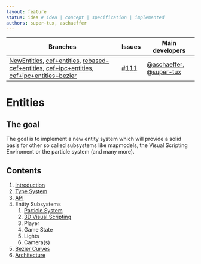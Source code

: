 ```yaml
---
layout: feature
status: idea # idea | concept | specification | implemented
authors: super-tux, aschaeffer
---
```


Branches | Issues | Main developers
--- | --- | --- 
[NewEntities](/inexorgame/code/tree/NewEntities), [cef+entities](/inexorgame/code/tree/cef+entities), [rebased-cef+entities](/inexorgame/code/tree/rebased-cef+entities), [cef+ipc+entities](/inexorgame/code/tree/cef+ipc+entities), [cef+ipc+entities+bezier](/inexorgame/code/tree/cef+ipc+entities+bezier) |  [#111](/inexorgame/code/issues/111) | [@aschaeffer](/aschaeffer), [@super-tux](/super-tux) 

# Entities

## The goal

The goal is to implement a new entity system which will provide a solid basis for other so called subsystems like mapmodels, the Visual Scripting Enviroment or the particle system (and many more).

## Contents

1. [Introduction](./Entity-System-Introduction.md)
2. [Type System](./Entity-System-Type-System.md)
3. [API](./Entity-System-API.md)
4. Entity Subsystems
    1. [Particle System](./Particle-System.md)
    2. [3D Visual Scripting](../3d-visual-scripting/)
    3. Player
    4. Game State
    5. Lights
    6. Camera(s)
5. [Bezier Curves](./Bezier-curve.md)
6. [Architecture](./Entity-System-Architecture.md)

